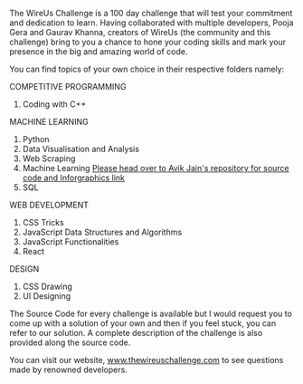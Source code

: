 The WireUs Challenge is a 100 day challenge that will test your commitment and dedication to learn. Having collaborated with multiple developers, Pooja Gera and Gaurav Khanna, creators of WireUs (the community and this challenge) bring to you a chance to hone your coding skills and mark your presence in the big and amazing world of code.

You can find topics of your own choice in their respective folders namely:

COMPETITIVE PROGRAMMING 
1. Coding with C++

MACHINE LEARNING 
1. Python 
2. Data Visualisation and Analysis
3. Web Scraping 
4. Machine Learning [Please head over to Avik Jain's repository for source code and Inforgraphics link](https://github.com/Avik-Jain/100-Days-Of-ML-Code)
5. SQL 

WEB DEVELOPMENT
1. CSS Tricks
2. JavaScript Data Structures and Algorithms
3. JavaScript Functionalities
4. React

DESIGN
1. CSS Drawing 
2. UI Designing 

The Source Code for every challenge is available but I would request you to come up with a solution of your own and then if you feel stuck, you can refer to our solution. A complete description of the challenge is also provided along the source code.

You can visit our website, www.thewireuschallenge.com to see questions made by renowned developers.

